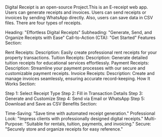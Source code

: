 Digital Receipt is an open-source Project.This is an E-receipt web app. Users can generate receipts and invoices. Users can send receipts or invoices by sending WhatsApp directly. Also, users can save data in CSV files. There are four types of receipts.

Heading: "Effortless Digital Receipts"
Subheading: "Generate, Send, and Organize Receipts with Ease"
Call-to-Action (CTA): "Get Started"
Features Section:

Rent Receipts:
Description: Easily create professional rent receipts for your property transactions.
Tuition Receipts:
Description: Generate detailed tuition receipts for educational services effortlessly.
Payment Receipts:
Description: Streamline your payment processes with our secure and customizable payment receipts.
Invoice Receipts:
Description: Create and manage invoices seamlessly, ensuring accurate record-keeping.
How It Works Section:

Step 1: Select Receipt Type
Step 2: Fill in Transaction Details
Step 3: Generate and Customize
Step 4: Send via Email or WhatsApp
Step 5: Download and Save as CSV
Benefits Section:

Time-Saving: "Save time with automated receipt generation."
Professional Look: "Impress clients with professionally designed digital receipts."
Multi-Purpose: "Suitable for rentals, tuition, payments, and invoicing."
Secure: "Securely store and organize receipts for easy reference."
